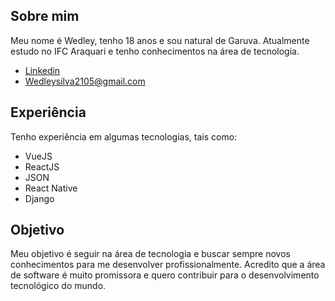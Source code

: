 ## Sobre mim 

Meu nome é Wedley, tenho 18 anos e sou natural de Garuva. Atualmente estudo no IFC Araquari e tenho conhecimentos na área de tecnologia.

- [Linkedin](https://www.linkedin.com/in/wedley-silva-809104247/)
- Wedleysilva2105@gmail.com

## Experiência 
Tenho experiência em algumas tecnologias, tais como:

- VueJS
- ReactJS
- JSON
- React Native
- Django

## Objetivo 

Meu objetivo é seguir na área de tecnologia e buscar sempre novos conhecimentos para me desenvolver profissionalmente. Acredito que a área de software é muito promissora e quero contribuir para o desenvolvimento tecnológico do mundo.

